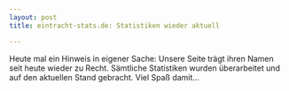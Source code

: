 ```yaml
---
layout: post
title: eintracht-stats.de: Statistiken wieder aktuell

---
```


Heute mal ein Hinweis in eigener Sache: Unsere Seite trägt ihren Namen seit heute wieder zu Recht. Sämtliche Statistiken wurden überarbeitet und auf den aktuellen Stand gebracht. Viel Spaß damit...



